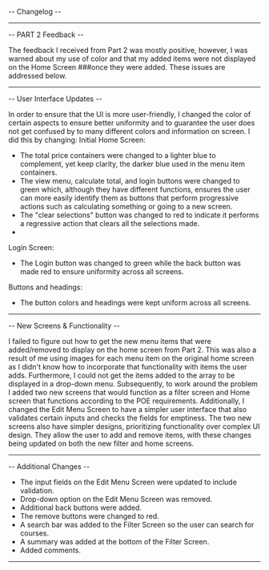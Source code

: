 -- Changelog --

_______________________________________________________________________________________________________________________________________________________________________________________________________________________________________________________________________________
-- PART 2 Feedback --

The feedback I received from Part 2 was mostly positive, however, I was warned about my use of color and that my added items were not displayed on the Home Screen ###once they were added. These issues are addressed below.

______________________________________________________________________________________________________________________________________________________________________________________________________________________________________________________________________________
-- User Interface Updates --

In order to ensure that the UI is more user-friendly, I changed the color of certain aspects to ensure better uniformity and to guarantee the user does not get confused by to many different colors and information on screen. I did this by changing:
Initial Home Screen: 

- The total price containers were changed to a lighter blue to complement, yet keep clarity, the darker blue used in the menu item containers.
- The view menu, calculate total, and login buttons were changed to green which, although they have different functions, ensures the user can more easily identify them as buttons that perform progressive actions such as calculating something or going to a new screen.
- The "clear selections" button was changed to red to indicate it performs a regressive action that clears all the selections made.
- 
Login Screen:

- The Login button was changed to green while the back button was made red to ensure uniformity across all screens.
  
Buttons and headings:

- The button colors and headings were kept uniform across all screens.

______________________________________________________________________________________________________________________________________________________________________________________________________________________________________________________________________________
-- New Screens & Functionality --

I failed to figure out how to get the new menu items that were added/removed to display on the home screen from Part 2. This was also a result of me using images for each menu item on the original home screen as I didn't know how to incorporate that functionality with items the user adds. Furthermore, I could not get the items added to the array to be displayed in a drop-down menu. 
Subsequently, to work around the problem I added two new screens that would function as a filter screen and Home screen that functions according to the POE requirements. Additionally, I changed the Edit Menu Screen to have a simpler user interface that also validates certain inputs and checks the fields for emptiness. The two new screens also have simpler designs, prioritizing functionality over complex UI design. They allow the user to add and remove items, with these changes being updated on both the new filter and home screens. 

______________________________________________________________________________________________________________________________________________________________________________________________________________________________________________________________________________
-- Additional Changes --

- The input fields on the Edit Menu Screen were updated to include validation.
- Drop-down option on the Edit Menu Screen was removed.
- Additional back buttons were added.
- The remove buttons were changed to red.
- A search bar was added to the Filter Screen so the user can search for courses.
- A summary was added at the bottom of the Filter Screen.
- Added comments.

______________________________________________________________________________________________________________________________________________________________________________________________________________________________________________________________________________
